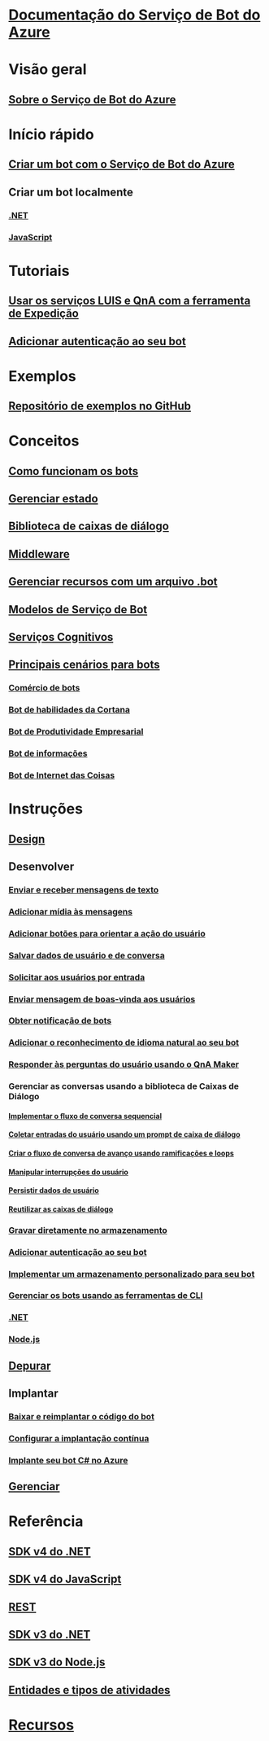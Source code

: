 # [Documentação do Serviço de Bot do Azure](index.md)
# Visão geral
## [Sobre o Serviço de Bot do Azure](bot-service-overview-introduction.md)
# Início rápido
## [Criar um bot com o Serviço de Bot do Azure](~/bot-service-quickstart.md)
## Criar um bot localmente
### [.NET](dotnet/bot-builder-dotnet-sdk-quickstart.md)
### [JavaScript](javascript/bot-builder-javascript-quickstart.md)
# Tutoriais
## [Usar os serviços LUIS e QnA com a ferramenta de Expedição](v4sdk/bot-builder-tutorial-dispatch.md)
## [Adicionar autenticação ao seu bot ](bot-builder-tutorial-authentication.md)
# Exemplos
## [Repositório de exemplos no GitHub](https://github.com/Microsoft/BotBuilder-Samples/blob/master/readme.md)
# Conceitos
## [Como funcionam os bots](v4sdk/bot-builder-basics.md)
## [Gerenciar estado](v4sdk/bot-builder-concept-state.md)
## [Biblioteca de caixas de diálogo](v4sdk/bot-builder-concept-dialog.md)
## [Middleware](v4sdk/bot-builder-concept-middleware.md)
## [Gerenciar recursos com um arquivo .bot](v4sdk/bot-file-basics.md)
<!-- [Language understanding](v4sdk/bot-builder-concept-luis.md) -->
## [Modelos de Serviço de Bot](bot-service-concept-templates.md)
## [Serviços Cognitivos](bot-service-concept-intelligence.md)
## [Principais cenários para bots](bot-service-scenario-overview.md)
### [Comércio de bots](bot-service-scenario-commerce.md)
### [Bot de habilidades da Cortana](bot-service-scenario-cortana-skill.md)
### [Bot de Produtividade Empresarial](bot-service-scenario-enterprise-productivity.md)
### [Bot de informações](bot-service-scenario-informational.md)
### [Bot de Internet das Coisas](bot-service-scenario-internet-things.md)
# Instruções 
## [Design](design/TOC.md)
## Desenvolver
<!-- ## [Best practice for welcoming the user](v4sdk/bot-builder-welcome-user.md) -->
### [Enviar e receber mensagens de texto](v4sdk/bot-builder-howto-send-messages.md)
### [Adicionar mídia às mensagens](v4sdk/bot-builder-howto-add-media-attachments.md)
### [Adicionar botões para orientar a ação do usuário](v4sdk/bot-builder-howto-add-suggested-actions.md)
### [Salvar dados de usuário e de conversa](v4sdk/bot-builder-howto-v4-state.md) 
### [Solicitar aos usuários por entrada](v4sdk/bot-builder-primitive-prompts.md) 
### [Enviar mensagem de boas-vinda aos usuários](v4sdk/bot-builder-send-welcome-message.md)
<!-- ## [Add input hints to messages](v4sdk/bot-builder-howto-add-input-hints.md) -->
### [Obter notificação de bots](v4sdk/bot-builder-howto-proactive-message.md)
### [Adicionar o reconhecimento de idioma natural ao seu bot](v4sdk/bot-builder-howto-v4-luis.md)
### [Responder às perguntas do usuário usando o QnA Maker](v4sdk/bot-builder-howto-qna.md)
### Gerenciar as conversas usando a biblioteca de Caixas de Diálogo 
#### [Implementar o fluxo de conversa sequencial](v4sdk/bot-builder-dialog-manage-conversation-flow.md)
#### [Coletar entradas do usuário usando um prompt de caixa de diálogo](v4sdk/bot-builder-prompts.md)
#### [Criar o fluxo de conversa de avanço usando ramificações e loops](v4sdk/bot-builder-dialog-manage-complex-conversation-flow.md)
#### [Manipular interrupções do usuário](v4sdk/bot-builder-howto-handle-user-interrupt.md)
#### [Persistir dados de usuário](v4sdk/bot-builder-tutorial-persist-user-inputs.md)
#### [Reutilizar as caixas de diálogo](v4sdk/bot-builder-compositcontrol.md)
### [Gravar diretamente no armazenamento](v4sdk/bot-builder-howto-v4-storage.md)
### [Adicionar autenticação ao seu bot ](v4sdk/bot-builder-authentication.md)
### [Implementar um armazenamento personalizado para seu bot](v4sdk/bot-builder-custom-storage.md)
### [Gerenciar os bots usando as ferramentas de CLI](bot-builder-tools.md)
### [.NET](dotnet/TOC.md)
### [Node.js](nodejs/TOC.md)
## [Depurar](debug/TOC.md)
## Implantar
### [Baixar e reimplantar o código do bot](bot-service-build-download-source-code.md)
### [Configurar a implantação contínua](bot-service-build-continuous-deployment.md)
### [Implante seu bot C# no Azure](bot-builder-howto-deploy-azure.md)
## [Gerenciar](manage/TOC.md)
# Referência
## [SDK v4 do .NET](https://aka.ms/dotnetsdk4)
## [SDK v4 do JavaScript](https://aka.ms/jssdk4)
## [REST](rest-api/TOC.md)
## [SDK v3 do .NET](/dotnet/api/?view=botbuilder-3.12.2.4)
## [SDK v3 do Node.js](https://docs.botframework.com/en-us/node/builder/chat-reference/modules/_botbuilder_d_.html)
## [Entidades e tipos de atividades](bot-service-activities-entities.md)
# [Recursos](resources/TOC.md)
